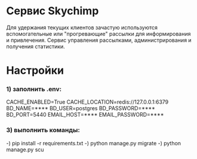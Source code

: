 # Сервис Skychimp

Для удержания текущих клиентов зачастую используются вспомогательные или "прогревающие" рассылки для информирования и привлечения.
Cервис управления рассылками, администрирования и получения статистики.

# Настройки
### 1) заполнить .env:
   
  CACHE_ENABLED=True
  CACHE_LOCATION=redis://127.0.0.1:6379
  BD_NAME=****
  BD_USER=postgres
  BD_PASSWORD=****
  BD_PORT=5440
  EMAIL_HOST=****
  EMAIL_PASSWORD=****

### 3) выполнить команды:
  -) pip install -r requirements.txt
  -) python manage.py migrate
  -) python manage.py scu
  

